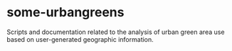# some-urbangreens
Scripts and documentation related to the analysis of urban green area use based on user-generated geographic information.
